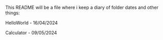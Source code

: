 This README will be a file where i keep a diary of folder dates and other things:



HelloWorld - 16/04/2024

Calculator - 09/05/2024
